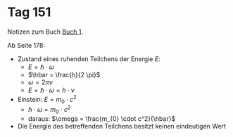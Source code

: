 # Tag 151

Notizen zum Buch [Buch 1](../Buch1.md).

Ab Seite 178:
* Zustand eines ruhenden Teilchens der Energie $E$:
  - $E = \hbar \cdot \omega$
  - $\hbar = \frac{h}{2 \pi}$
  - $\omega = 2 \pi \nu$
  - $E = \hbar \cdot \omega = h \cdot \nu$
* Einstein: $E = m_{0} \cdot c^2$
  - $\hbar \cdot \omega = m_{0} \cdot c^2$
  - daraus: $\omega = \frac{m_{0} \cdot c^2}{\hbar}$
* Die Energie des betreffenden Teilchens besitzt keinen eindeutigen Wert
